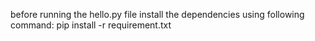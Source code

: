 before running the hello.py file install the dependencies using following command:
pip install -r requirement.txt
